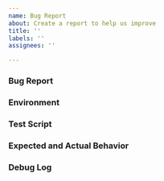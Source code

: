 ```yaml
---
name: Bug Report
about: Create a report to help us improve
title: ''
labels: ''
assignees: ''

---
```


<!--
You are about to open an issue for the MongoDB PHP extension. If you instead
intended to report an issue with the MongoDB PHP library, please do so via its
repository[^1].

If you've identified a security vulnerability in a driver or any other MongoDB
project, please create a vulnerability report[^2].

[^1]: https://github.com/mongodb/mongo-php-library
[^2]: https://docs.mongodb.org/manual/tutorial/create-a-vulnerability-report
-->

### Bug Report

<!--
Briefly describe the issue. Feel free to cross-reference your report with any
other related GitHub or JIRA issues for additional context. Before reporting an
issue, check that you are using the most recent version of the extension and
library.
-->

### Environment

<!--
What operating system and PHP version are you using? Mention if PHP was
installed through a third-party bundle (e.g. MAMP, XAMPP) and report its version
if applicable.

Include version information for the extension, libmongoc, and libbson. This may
be collected by grepping phpinfo() output:

    php -i | grep -E 'mongodb|libmongoc|libbson'

In some cases, it may be helpful to provide all phpinfo() output (e.g. `php -i`)
and/or list all installed extensions (e.g. `php -m`).

Include version information for the library (if applicable). This may be
collected by running the following from your project's root directory:

    composer show mongodb/mongodb
-->

### Test Script

<!--
If possible, attach a complete PHP script that can be excuted on its own to
reproduce the issue. Clarify whether this script can be run from the CLI or if
it can must be run through a web SAPI.

If the error only presents itself in a web SAPI, note whether the issue can be
reproduced with PHP's built-in web server[^3]. If not, please share your web
server version and any relevant configuration details in the Environment section
above.

[^3]: http://php.net/manual/en/features.commandline.webserver.php
-->

### Expected and Actual Behavior

<!--
How did the script fail to perform the expected task? Feel free to include debug
and/or `var_dump()` output if that helps explain the error.

If the observed behavior is an unexpected exception, please include its full
message and any relevant backtrace information. If you encountered a
segmentation fault, please include a GDB backtrace[^4].

[^4]: https://bugs.php.net/bugs-generating-backtrace.php
-->

### Debug Log

<!--
If the issue relates to internal driver behavior (e.g. connection issues),
please include a debug log[^5]. This may be generated by setting the
`mongodb.debug` INI option to "stderr" or a directory (useful for web SAPIs).

[^5]: https://www.php.net/manual/en/mongodb.configuration.php#ini.mongodb.debug
-->
